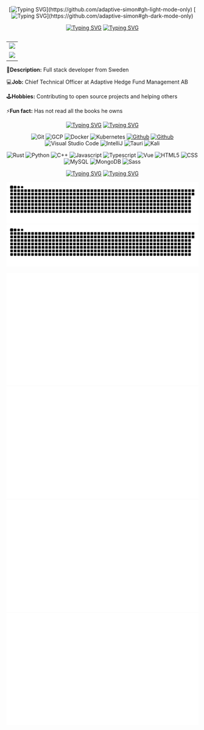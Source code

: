<div align="center">

[![Typing SVG](https://readme-typing-svg.herokuapp.com/?vCenter=true&duration=3000&font=Righteous&size=65&height=95&width=500&center=true&color=111111&lines=Greetings!;Välkommen!;Guten+tag!;¡Hola!)](https://github.com/adaptive-simon#gh-light-mode-only)
[![Typing SVG](https://readme-typing-svg.herokuapp.com/?vCenter=true&duration=3000&font=Righteous&size=65&height=95&width=500&center=true&color=FFFFFF&lines=Greetings!;Välkommen!;Guten+tag!;¡Hola!)](https://github.com/adaptive-simon#gh-dark-mode-only)

[![Typing SVG](https://readme-typing-svg.herokuapp.com/?center=true&vCenter=true&duration=3000&font=Righteous&size=35&height=60&width=500&color=111111&lines=About+me;Om+mig;Über+mich;Sobre+mí)](https://github.com/adaptive-simon#gh-light-mode-only)
[![Typing SVG](https://readme-typing-svg.herokuapp.com/?center=true&vCenter=true&duration=3000&font=Righteous&size=35&height=60&width=500&color=FFFFFF&lines=About+me;Om+mig;Über+mich;Sobre+mí)](https://github.com/adaptive-simon#gh-dark-mode-only)
</div>

<table align="right">
  <tr>
    <td align="right">
<a href="https://app.pluralsight.com/profile/simon-hyll"><img src="https://img.shields.io/badge/pluralsight-profile-red?style=for-the-badge"></a>
    </td>
  </tr>
  <tr>
    <td align="right">
<a href="https://www.linkedin.com/in/simon-hyll/"><img src="https://img.shields.io/badge/linkedin-profile-blue?style=for-the-badge"></a>
    </td>
  </tr>
</table>


📃**Description:** Full stack developer from Sweden

💻**Job:** Chief Technical Officer at Adaptive Hedge Fund Management AB

🕹**Hobbies:** Contributing to open source projects and helping others

⚡**Fun fact:** Has not read all the books he owns

<div align="center">

[![Typing SVG](https://readme-typing-svg.herokuapp.com/?center=true&vCenter=true&duration=3000&font=Righteous&size=35&height=60&width=500&color=111111&lines=Tools+and+languages;Verktyg+och+språk;Werkzeuge+und+Sprachen;Instrumentos+y+linguas)](https://github.com/adaptive-simon#gh-light-mode-only)
[![Typing SVG](https://readme-typing-svg.herokuapp.com/?center=true&vCenter=true&duration=3000&font=Righteous&size=35&height=60&width=500&color=FFFFFF&lines=Tools+and+languages;Verktyg+och+språk;Werkzeuge+und+Sprachen;Instrumentos+y+linguas)](https://github.com/adaptive-simon#gh-dark-mode-only)

<p align="center">
  <img alt="Git" width="40" src="https://upload.wikimedia.org/wikipedia/commons/thumb/3/3f/Git_icon.svg/1024px-Git_icon.svg.png">
  <img alt="GCP" width="40" src="https://lirp.cdn-website.com/aa0ef369/dms3rep/multi/opt/google-cloud-icon-400w.png">
  <img alt="Docker" width="40" src="https://cdn-icons-png.flaticon.com/512/919/919853.png">
  <img alt="Kubernetes" width="40" src="https://upload.wikimedia.org/wikipedia/commons/thumb/3/39/Kubernetes_logo_without_workmark.svg/1200px-Kubernetes_logo_without_workmark.svg.png">
  <a href="https://github.com/adaptive-simon#gh-light-mode-only"><img alt="Github" width="40" src="https://cdn-icons-png.flaticon.com/512/25/25231.png?w=360"></a>
  <a href="https://github.com/adaptive-simon#gh-dark-mode-only"><img alt="Github" width="40" src="https://cdn0.iconfinder.com/data/icons/shift-logotypes/32/Github-512.png"></a>
  <img alt="Visual Studio Code" width="40" src="https://upload.wikimedia.org/wikipedia/commons/thumb/9/9a/Visual_Studio_Code_1.35_icon.svg/2048px-Visual_Studio_Code_1.35_icon.svg.png">
  <img alt="IntelliJ" width="40" src="https://assets-global.website-files.com/5e9fbf5674850713e126ee08/5eb310b704b0b6b523020e10_intellij.png">
  <img alt="Tauri" width="40" src="https://img.gs/czjpqfbdkz/full/https://github.com/tauri-apps/tauri/raw/dev/app-icon.png">
  <img alt="Kali" width="40" src="https://play-lh.googleusercontent.com/Oriscl3_nvmDPncct6gStmNuQW_4tqHVozy1skG0vd8Jk22KYNMYYJfKq0vcyU-NKdw">
</p>

<p align="center">
  <img alt="Rust" width="40" src="http://rust-lang.org/logos/rust-logo-512x512.png">
  <img alt="Python" width="40" src="https://upload.wikimedia.org/wikipedia/commons/thumb/0/0a/Python.svg/768px-Python.svg.png">
  <img alt="C++" width="40" src="https://upload.wikimedia.org/wikipedia/commons/thumb/1/18/ISO_C%2B%2B_Logo.svg/1822px-ISO_C%2B%2B_Logo.svg.png">
  <img alt="Javascript" width="40" src="https://images.vexels.com/media/users/3/166403/isolated/preview/a5a33bf3004830a2bd581e9fa65de660-javascript-programming-language-icon.png">
  <img alt="Typescript" width="40" src="https://iconape.com/wp-content/png_logo_vector/typescript.png">
  <img alt="Vue" width="40" src="https://cdn.iconscout.com/icon/free/png-256/vue-282497.png">
  <img alt="HTML5" width="40" src="https://cdn-icons-png.flaticon.com/512/1216/1216733.png">
  <img alt="CSS" width="40" src="https://cdn-icons-png.flaticon.com/512/732/732190.png">
  <img alt="MySQL" width="40" src="https://uploads-ssl.webflow.com/60eecfcc030e0e12979ffefc/613a2ecb140ba5ce5e343228_Frame%20197%406x.png">
  <img alt="MongoDB" width="40" src="https://res.cloudinary.com/crunchbase-production/image/upload/c_lpad,f_auto,q_auto:eco,dpr_1/erkxwhl1gd48xfhe2yld">
  <img alt="Sass" width="40" src="https://upload.wikimedia.org/wikipedia/commons/thumb/9/96/Sass_Logo_Color.svg/1280px-Sass_Logo_Color.svg.png">
</p>

[![Typing SVG](https://readme-typing-svg.herokuapp.com/?center=true&vCenter=true&duration=3000&font=Righteous&size=35&height=60&width=400&color=111111&lines=Statistics;Statistik;Statistiken;Estadística)](https://github.com/adaptive-simon#gh-light-mode-only)
[![Typing SVG](https://readme-typing-svg.herokuapp.com/?center=true&vCenter=true&duration=3000&font=Righteous&size=35&height=60&width=400&color=FFFFFF&lines=Statistics;Statistik;Statistiken;Estadística)](https://github.com/adaptive-simon#gh-dark-mode-only)

[![GitHub Snake Light](https://github.com/adaptive-simon/adaptive-simon/blob/output/github-snake.svg)](https://github.com/adaptive-simon#gh-light-mode-only)
[![GitHub Snake Dark](https://github.com/adaptive-simon/adaptive-simon/blob/output/github-snake-dark.svg)](https://github.com/adaptive-simon#gh-dark-mode-only)
</div>

<div align="center">
<a href="https://github.com/adaptive-simon#gh-dark-mode-only">
<img src="https://github.com/adaptive-simon/github-stats/blob/master/generated/overview.svg#gh-dark-mode-only" />
<img src="https://github.com/adaptive-simon/github-stats/blob/master/generated/languages.svg#gh-dark-mode-only" />
</a>
<a href="https://github.com/adaptive-simon/adaptive-simon#gh-light-mode-only">
<img src="https://github.com/adaptive-simon/github-stats/blob/master/generated/overview.svg#gh-light-mode-only" />
<img src="https://github.com/adaptive-simon/github-stats/blob/master/generated/languages.svg#gh-light-mode-only" />
</a>
</div>

